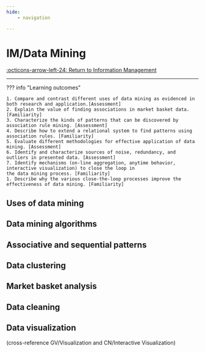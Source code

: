 ```yaml
---
hide:
    - navigation

---
```


# IM/Data Mining

[:octicons-arrow-left-24: Return to Information Management](/Knowledge-Notebook/Information-Management/)

---

??? info "Learning outcomes"

    1. Compare and contrast different uses of data mining as evidenced in both research and application.[Assessment]
    2. Explain the value of finding associations in market basket data. [Familiarity]
    3. Characterize the kinds of patterns that can be discovered by association rule mining. [Assessment]
    4. Describe how to extend a relational system to find patterns using association rules. [Familiarity]
    5. Evaluate different methodologies for effective application of data mining. [Assessment]
    6. Identify and characterize sources of noise, redundancy, and outliers in presented data. [Assessment]
    7. Identify mechanisms (on-line aggregation, anytime behavior, interactive visualization) to close the loop in
    the data mining process. [Familiarity]
    1. Describe why the various close-the-loop processes improve the effectiveness of data mining. [Familiarity]

## Uses of data mining

## Data mining algorithms

## Associative and sequential patterns

## Data clustering

## Market basket analysis

## Data cleaning

## Data visualization 

(cross-reference GV/Visualization and CN/Interactive Visualization)
